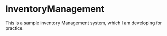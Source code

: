 # InventoryManagement
This is a sample inventory Management system, which I am developing for practice.
